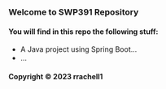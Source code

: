 ### Welcome to SWP391 Repository

#### You will find in this repo the following stuff:

* A Java project using Spring Boot...
* ...

#### Copyright © 2023 rrachell1